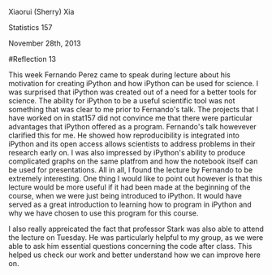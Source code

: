 Xiaorui (Sherry) Xia

Statistics 157

November 28th, 2013

#Reflection 13

This week Fernando Perez came to speak during lecture about his motivation for creating iPython and how iPython can be used
for science. I was surprised that iPython was created out of a need for a better tools for science. The ability for iPython
to be a useful scientific tool was not something that was clear to me prior to Fernando's talk. The projects that I have
worked on in stat157 did not convince me that there were particular advantages that iPython offered as a program.
Fernando's talk howevever clarified this for me. He showed how reproducibility is integrated into iPython and its open 
access allows scientists to address problems in their research early on. I was also impressed by iPython's ability to 
produce complicated graphs on the same platfrom and how the notebook itself can be used for presentations. All in all,
I found the lecture by Fernando to be extremely interesting.
One thing I would like to point out however is that this lecture would be more useful if it had been made at the beginning
of the course, when we were just being introduced to iPython. It would have served as a great introduction to learning how
to program in iPython and why we have chosen to use this program for this course.

I also really appreicated the fact that professor Stark was also able to attend the lecture on Tuesday. He was particularly 
helpful to my group, as we were able to ask him essential questions concerning the code after class. This helped us check 
our work and better understand how we can improve here on.
